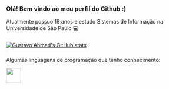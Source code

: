 ### Olá! Bem vindo ao meu perfil do Github :)

Atualmente possuo 18 anos e estudo Sistemas de Informação na Universidade de São Paulo 💻

###

[![Gustavo Ahmad's GitHub stats](https://github-readme-stats.vercel.app/api?username=guga7895)](https://github.com/anuraghazra/github-readme-stats)

###

Algumas linguagens de programação que tenho conhecimento:
<div>
  <img height="40px" width="40px" src="https://cdn.jsdelivr.net/gh/devicons/devicon/icons/react/react-original.svg" />

  <img>
</div>
<!--
**guga7895/guga7895** is a ✨ _special_ ✨ repository because its `README.md` (this file) appears on your GitHub profile.

Here are some ideas to get you started:

- 🔭 I’m currently working on ...
- 🌱 I’m currently learning ...
- 👯 I’m looking to collaborate on ...
- 🤔 I’m looking for help with ...
- 💬 Ask me about ...
- 📫 How to reach me: ...
- 😄 Pronouns: ...
- ⚡ Fun fact: ...
-->
